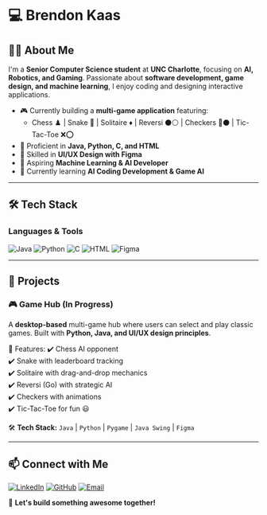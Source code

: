 # 💻 Brendon Kaas

## 👨‍💻 About Me
I'm a **Senior Computer Science student** at **UNC Charlotte**, focusing on **AI, Robotics, and Gaming**. Passionate about **software development, game design, and machine learning**, I enjoy coding and designing interactive applications.

- 🎮 Currently building a **multi-game application** featuring:
  - Chess ♟️ | Snake 🐍 | Solitaire ♦️ | Reversi ⚫⚪ | Checkers 🔴⚫ | Tic-Tac-Toe ❌⭕
- 🔧 Proficient in **Java, Python, C, and HTML**
- 🎨 Skilled in **UI/UX Design with Figma**
- 🚀 Aspiring **Machine Learning & AI Developer**
- 🌱 Currently learning **AI Coding Development & Game AI**

---

## 🛠️ Tech Stack
### **Languages & Tools**
![Java](https://img.shields.io/badge/Java-007396?style=for-the-badge&logo=java&logoColor=white)
![Python](https://img.shields.io/badge/Python-3776AB?style=for-the-badge&logo=python&logoColor=white)
![C](https://img.shields.io/badge/C-00599C?style=for-the-badge&logo=c&logoColor=white)
![HTML](https://img.shields.io/badge/HTML5-E34F26?style=for-the-badge&logo=html5&logoColor=white)
![Figma](https://img.shields.io/badge/Figma-F24E1E?style=for-the-badge&logo=figma&logoColor=white)

---

## 🎯 Projects
### 🎮 **Game Hub (In Progress)**
A **desktop-based** multi-game hub where users can select and play classic games. Built with **Python, Java, and UI/UX design principles**.

📌 Features:
✔️ Chess AI opponent  
✔️ Snake with leaderboard tracking  
✔️ Solitaire with drag-and-drop mechanics  
✔️ Reversi (Go) with strategic AI  
✔️ Checkers with animations  
✔️ Tic-Tac-Toe for fun 😃  

🛠 **Tech Stack:** `Java` | `Python` | `Pygame` | `Java Swing` | `Figma`  

---

## 📫 Connect with Me
[![LinkedIn](https://img.shields.io/badge/LinkedIn-0A66C2?style=for-the-badge&logo=linkedin&logoColor=white)](https://www.linkedin.com/in/brendon-kaas/)
[![GitHub](https://img.shields.io/badge/GitHub-181717?style=for-the-badge&logo=github&logoColor=white)](https://github.com/BrendonKTech)
[![Email](https://img.shields.io/badge/Email-D14836?style=for-the-badge&logo=gmail&logoColor=white)](mailto:brendonmk2001@yahoo.com)

🚀 **Let's build something awesome together!**
